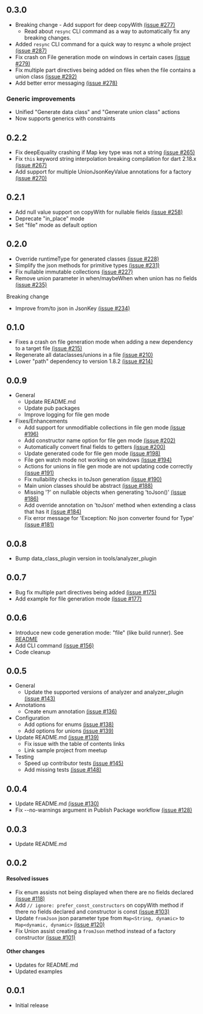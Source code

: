 ## 0.3.0

- Breaking change - Add support for deep copyWith [(issue #277)](https://github.com/spideythewebhead/data_class_plugin/issues/277)
  - Read about `resync` CLI command as a way to automatically fix any breaking changes.
- Added `resync` CLI command for a quick way to resync a whole project [(issue #287)](https://github.com/spideythewebhead/data_class_plugin/issues/287)
- Fix crash on File generation mode on windows in certain cases [(issue #279)](https://github.com/spideythewebhead/data_class_plugin/issues/279)
- Fix multiple part directives being added on files when the file contains a union class [(issue #292)](https://github.com/spideythewebhead/data_class_plugin/issues/292)
- Add better error messaging [(issue #278)](https://github.com/spideythewebhead/data_class_plugin/issues/278)

### Generic improvements

- Unified "Generate data class" and "Generate union class" actions
- Now supports generics with constraints

## 0.2.2

- Fix deepEquality crashing if Map key type was not a string [(issue #265)](https://github.com/spideythewebhead/data_class_plugin/issues/265)
- Fix `this` keyword string interpolation breaking compilation for dart 2.18.x [(issue #267)](https://github.com/spideythewebhead/data_class_plugin/issues/267)
- Add support for multiple UnionJsonKeyValue annotations for a factory [(issue #270)](https://github.com/spideythewebhead/data_class_plugin/issues/269)

## 0.2.1

- Add null value support on copyWith for nullable fields [(issue #258)](https://github.com/spideythewebhead/data_class_plugin/issues/258)
- Deprecate "in_place" mode
- Set "file" mode as default option

## 0.2.0

- Override runtimeType for generated classes [(issue #228)](https://github.com/spideythewebhead/data_class_plugin/issues/228)
- Simplify the json methods for primitive types [(issue #231)](https://github.com/spideythewebhead/data_class_plugin/issues/231)
- Fix nullable immutable collections [(issue #227)](https://github.com/spideythewebhead/data_class_plugin/issues/227)
- Remove union parameter in when/maybeWhen when union has no fields [(issue #235)](https://github.com/spideythewebhead/data_class_plugin/issues/235)

Breaking change

- Improve from/to json in JsonKey [(issue #234)](https://github.com/spideythewebhead/data_class_plugin/issues/234)

## 0.1.0

- Fixes a crash on file generation mode when adding a new dependency to a target file [(issue #215)](https://github.com/spideythewebhead/data_class_plugin/issues/215)
- Regenerate all dataclasses/unions in a file [(issue #210)](https://github.com/spideythewebhead/data_class_plugin/issues/210)
- Lower "path" dependency to version 1.8.2 [(issue #214)](https://github.com/spideythewebhead/data_class_plugin/issues/214)

## 0.0.9

- General
  - Update README.md
  - Update pub packages
  - Improve logging for file gen mode
- Fixes/Enhancements
  - Add support for unmodifiable collections in file gen mode [(issue #196)](https://github.com/spideythewebhead/data_class_plugin/issues/196)
  - Add constructor name option for file gen mode [(issue #202)](https://github.com/spideythewebhead/data_class_plugin/issues/202)
  - Automatically convert final fields to getters [(issue #200)](https://github.com/spideythewebhead/data_class_plugin/issues/200)
  - Update generated code for file gen mode [(issue #198)](https://github.com/spideythewebhead/data_class_plugin/issues/198)
  - File gen watch mode not working on windows [(issue #194)](https://github.com/spideythewebhead/data_class_plugin/issues/194)
  - Actions for unions in file gen mode are not updating code correctly [(issue #191)](https://github.com/spideythewebhead/data_class_plugin/issues/191)
  - Fix nullability checks in toJson generation [(issue #190)](https://github.com/spideythewebhead/data_class_plugin/issues/190)
  - Main union classes should be abstract [(issue #188)](https://github.com/spideythewebhead/data_class_plugin/issues/188)
  - Missing '?' on nullable objects when generating 'toJson()' [(issue #186)](https://github.com/spideythewebhead/data_class_plugin/issues/186)
  - Add override annotation on 'toJson' method when extending a class that has it [(issue #184)](https://github.com/spideythewebhead/data_class_plugin/issues/184)
  - Fix error message for 'Exception: No json converter found for Type' [(issue #181)](https://github.com/spideythewebhead/data_class_plugin/issues/181)

## 0.0.8

- Bump data_class_plugin version in tools/analyzer_plugin

## 0.0.7

- Bug fix multiple part directives being added [(issue #175)](https://github.com/spideythewebhead/data_class_plugin/issues/175)
- Add example for file generation mode [(issue #177)](https://github.com/spideythewebhead/data_class_plugin/issues/177)

## 0.0.6

- Introduce new code generation mode: "file" (like build runner). See [README](README.md#new-mode-file-generation)
- Add CLI command [(issue #156)](https://github.com/spideythewebhead/data_class_plugin/issues/156)
- Code cleanup

## 0.0.5

- General
  - Update the supported versions of analyzer and analyzer_plugin [(issue #143)](https://github.com/spideythewebhead/data_class_plugin/issues/143)
- Annotations
  - Create enum annotation [(issue #136)](https://github.com/spideythewebhead/data_class_plugin/issues/136)
- Configuration
  - Add options for enums [(issue #138)](https://github.com/spideythewebhead/data_class_plugin/issues/138)
  - Add options for unions [(issue #139)](https://github.com/spideythewebhead/data_class_plugin/issues/139)
- Update README.md [(issue #139)](https://github.com/spideythewebhead/data_class_plugin/issues/139)
  - Fix issue with the table of contents links
  - Link sample project from meetup
- Testing
  - Speed up contributor tests [(issue #145)](https://github.com/spideythewebhead/data_class_plugin/issues/145)
  - Add missing tests [(issue #148)](https://github.com/spideythewebhead/data_class_plugin/issues/148)

## 0.0.4

- Update README.md [(issue #130)](https://github.com/spideythewebhead/data_class_plugin/issues/130)
- Fix --no-warnings argument in Publish Package workflow [(issue #128)](https://github.com/spideythewebhead/data_class_plugin/pull/129)

## 0.0.3

- Update README.md

## 0.0.2

#### Resolved issues

- Fix enum assists not being displayed when there are no fields declared [(issue #118)](https://github.com/spideythewebhead/data_class_plugin/pull/119)
- Add `// ignore: prefer_const_constructors` on copyWith method if there no fields declared and constructor is const [(issue #103)](https://github.com/spideythewebhead/data_class_plugin/pull/111)
- Update `fromJson` json parameter type from `Map<String, dynamic>` to `Map<dynamic, dynamic>` [(issue #120)](https://github.com/spideythewebhead/data_class_plugin/pull/122)
- Fix Union assist creating a `fromJson` method instead of a factory constructor [(issue #101)](https://github.com/spideythewebhead/data_class_plugin/pull/121)

#### Other changes

- Updates for README.md
- Updated examples

## 0.0.1

- Initial release
